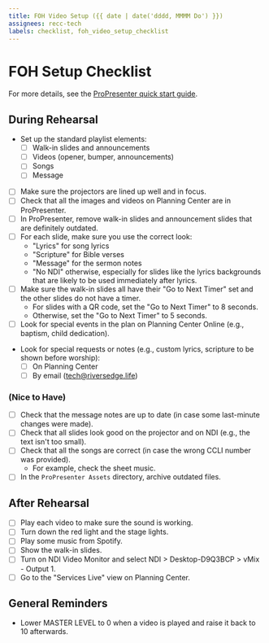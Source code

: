 ```yaml
---
title: FOH Video Setup ({{ date | date('dddd, MMMM Do') }})
assignees: recc-tech
labels: checklist, foh_video_setup_checklist
---
```


# FOH Setup Checklist

For more details, see the [ProPresenter quick start guide](https://github.com/recc-tech/tech/wiki/ProPresenter-Quick-Start-Guide).

## During Rehearsal

- Set up the standard playlist elements:
    - [ ] Walk-in slides and announcements
    - [ ] Videos (opener, bumper, announcements)
    - [ ] Songs
    - [ ] Message
- [ ] Make sure the projectors are lined up well and in focus.
- [ ] Check that all the images and videos on Planning Center are in ProPresenter.
- [ ] In ProPresenter, remove walk-in slides and announcement slides that are definitely outdated.
- [ ] For each slide, make sure you use the correct look:
    - "Lyrics" for song lyrics
    - "Scripture" for Bible verses
    - "Message" for the sermon notes
    - "No NDI" otherwise, especially for slides like the lyrics backgrounds that are likely to be used immediately after lyrics.
- [ ] Make sure the walk-in slides all have their "Go to Next Timer" set and the other slides do not have a timer.
    - For slides with a QR code, set the "Go to Next Timer" to 8 seconds.
    - Otherwise, set the "Go to Next Timer" to 5 seconds.
- [ ] Look for special events in the plan on Planning Center Online (e.g., baptism, child dedication).
- Look for special requests or notes (e.g., custom lyrics, scripture to be shown before worship):
    - [ ] On Planning Center
    - [ ] By email (tech@riversedge.life)

### (Nice to Have)

- [ ] Check that the message notes are up to date (in case some last-minute changes were made).
- [ ] Check that all slides look good on the projector and on NDI (e.g., the text isn't too small).
- [ ] Check that all the songs are correct (in case the wrong CCLI number was provided).
    - For example, check the sheet music.
- [ ] In the `ProPresenter Assets` directory, archive outdated files.

## After Rehearsal

- [ ] Play each video to make sure the sound is working.
- [ ] Turn down the red light and the stage lights.
- [ ] Play some music from Spotify.
- [ ] Show the walk-in slides.
- [ ] Turn on NDI Video Monitor and select NDI > Desktop-D9Q3BCP > vMix - Output 1.
- [ ] Go to the "Services Live" view on Planning Center.

## General Reminders

- Lower MASTER LEVEL to 0 when a video is played and raise it back to 10 afterwards.

